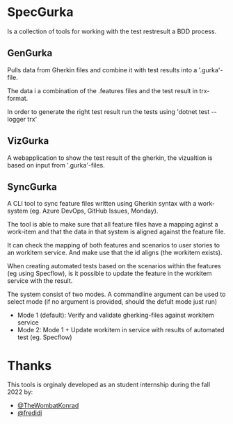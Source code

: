 # SpecGurka

Is a collection of tools for working with the test restresult a BDD process.

## GenGurka

Pulls data from Gherkin files and combine it with test results into a '.gurka'-file.

The data i a combination of the .features files and the test result in trx-format.

In order to generate the right test result run the tests using 'dotnet test --logger trx'

## VizGurka

A webapplication to show the test result of the gherkin, the vizualtion is based on input from '.gurka'-files.

## SyncGurka

A CLI tool to sync feature files written using Gherkin syntax with a work-system (eg. Azure DevOps, GitHub Issues, Monday).

The tool is able to make sure that all feature files have a mapping aginst a work-item and that the data in that system is aligned against the feature file.

It can check the mapping of both features and scenarios to user stories to an workitem service. And make use that the id aligns (the workitem exists).

When creating automated tests based on the scenarios within the features (eg using Specflow), is it possible to update the feature in the workitem service with the result.

The system consist of two modes. A commandline argument can be used to select mode (if no argument is provided, should the defult mode just run)
* Mode 1 (default): Verify and validate gherking-files against workitem service
* Mode 2: Mode 1 + Update workitem in service with results of automated test (eg. Specflow)

# Thanks

This tools is orginaly developed as an student internship during the fall 2022 by:

* [@TheWombatKonrad](https://github.com/TheWombatKonrad)
* [@fredidi](https://github.com/fredidi)
